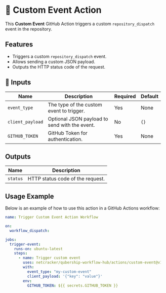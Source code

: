 # 🚀 Custom Event Action

This **Custom Event** GitHub Action triggers a custom `repository_dispatch` event in the repository.

## Features

- Triggers a custom `repository_dispatch` event.
- Allows sending a custom JSON payload.
- Outputs the HTTP status code of the request.

## 📌 Inputs

| Name             | Description                                   | Required | Default |
| ---------------- | --------------------------------------------- | -------- | ------- |
| `event_type`     | The type of the custom event to trigger.      | Yes      | None    |
| `client_payload` | Optional JSON payload to send with the event. | No       | `{}`    |
| `GITHUB_TOKEN`   | GitHub Token for authentication.              | Yes      | None    |

## Outputs

| Name     | Description                      |
| -------- | -------------------------------- |
| `status` | HTTP status code of the request. |

## Usage Example

Below is an example of how to use this action in a GitHub Actions workflow:

```yaml
name: Trigger Custom Event Action Workflow

on:
  workflow_dispatch:

jobs:
  trigger-event:
    runs-on: ubuntu-latest
    steps:
      - name: Trigger custom event
        uses: netcracker/qubership-workflow-hub/actions/custom-event@v1.0.0
        with:
          event_type: "my-custom-event"
          client_payload: '{"key": "value"}'
        env:
          GITHUB_TOKEN: ${{ secrets.GITHUB_TOKEN }}